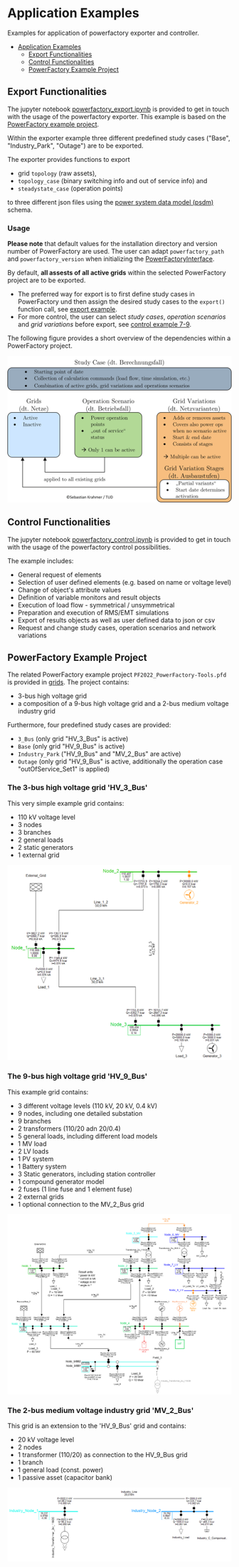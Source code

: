 # Application Examples

Examples for application of powerfactory exporter and controller.

- [Application Examples](#application-examples)
  - [Export Functionalities](#-export-functionalities)
  - [Control Functionalities](#-control-functionalities)
  - [PowerFactory Example Project](#-powerfactory-example-project)

## <div id="exporter" /> Export Functionalities

The jupyter notebook [powerfactory_export.ipynb](powerfactory_export.ipynb) is provided to get in touch with the usage of the powerfactory exporter.
This example is based on the [PowerFactory example project](#-powerfactory-example-project).


Within the exporter example three different predefined study cases ("Base", "Industry_Park", "Outage") are to be exported.

The exporter provides functions to export

- grid `topology` (raw assets),
- `topology_case` (binary switching info and out of service info) and
- `steadystate_case` (operation points)

to three different json files using the [power system data model (psdm)][link_to_psdm] schema.

### Usage

**Please note** that default values for the installation directory and version number of PowerFactory are used.
The user can adapt `powerfactory_path` and `powerfactory_version` when initializing the [PowerFactoryInterface][link_to_interface].

By default, **all assests of all active grids** within the selected PowerFactory project are to be exported.
- The preferred way for export is to first define study cases in PowerFactory und then assign the desired study cases to the `export()` function call, see [export example](powerfactory_export.ipynb).
- For more control, the user can select _study cases_, _operation scenarios_ and _grid variations_ before export, see [control example 7-9](powerfactory_control.ipynb).

The following figure provides a short overview of the dependencies within a PowerFactory project.

![PowerFactory_StudyCase_Dependencies](./PowerFactory_StudyCase_Dependencies.png)

## <div id="controller" /> Control Functionalities

The jupyter notebook [powerfactory_control.ipynb](powerfactory_control.ipynb) is provided to get in touch with the usage of the powerfactory control possibilities.

The example includes:

- General request of elements
- Selection of user defined elements (e.g. based on name or voltage level)
- Change of object's attribute values
- Definition of variable monitors and result objects
- Execution of load flow - symmetrical / unsymmetrical
- Preparation and execution of RMS/EMT simulations
- Export of results objects as well as user defined data to json or csv
- Request and change study cases, operation scenarios and network variations

## <div id="example project" /> PowerFactory Example Project
The related PowerFactory example project `PF2022_PowerFactory-Tools.pfd` is provided in [grids][link_to_example_grids]. 
The project contains:
- 3-bus high voltage grid
- a composition of a 9-bus high voltage grid and a 2-bus medium voltage industry grid

Furthermore, four predefined study cases are provided:

- `3_Bus` (only grid "HV_3_Bus" is active)
- `Base` (only grid "HV_9_Bus" is active)
- `Industry_Park` ("HV_9_Bus" and "MV_2_Bus" are active)
- `Outage` (only grid "HV_9_Bus" is active, additionally the operation case "outOfService_Set1" is applied)


### The 3-bus high voltage grid 'HV_3_Bus'

This very simple example grid contains:

- 110 kV voltage level
- 3 nodes
- 3 branches
- 2 general loads
- 2 static generators
- 1 external grid

![HV_3_Bus grid](./grids/HV_3_Bus.png)


### The 9-bus high voltage grid 'HV_9_Bus'

This example grid contains:

- 3 different voltage levels (110 kV, 20 kV, 0.4 kV)
- 9 nodes, including one detailed substation
- 9 branches
- 2 transformers (110/20 adn 20/0.4)
- 5 general loads, including different load models
- 1 MV load
- 2 LV loads
- 1 PV system
- 1 Battery system
- 3 Static generators, including station controller
- 1 compound generator model
- 2 fuses (1 line fuse and 1 element fuse)
- 2 external grids
- 1 optional connection to the MV_2_Bus grid

![HV_9_Bus grid](./grids/Base_HV_9_Bus.png)


### The 2-bus medium voltage industry grid 'MV_2_Bus'

This grid is an extension to the 'HV_9_Bus' grid and contains:

- 20 kV voltage level
- 2 nodes
- 1 transformer (110/20) as connection to the HV_9_Bus grid
- 1 branch
- 1 general load (const. power)
- 1 passive asset (capacitor bank)

![MV_2_Bus grid](./grids/MV_2_Bus.png)

[link_to_example_grids]: ./grids
[link_to_interface]: ../powerfactory_tools/interface.py
[link_to_psdm]: https://github.com/ieeh-tu-dresden/power-system-data-model
